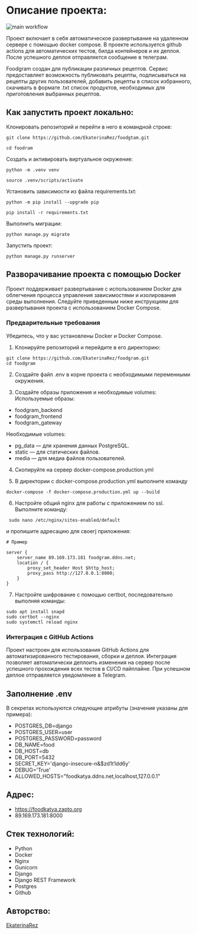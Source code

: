 # Описание проекта:
![main workflow](https://github.com/EkaterinaRez/foodgram/actions/workflows/main.yml/badge.svg)

Проект включает в себя автоматическое развертывание на удаленном сервере с помощью docker compose.
В проекте используется github actions для автоматических тестов, билда контейнеров и их деплоя. После успешного деплоя отправляется сообщение в телеграм.

Foodgram создан для публикации различных рецептов. 
Сервис предоставляет возможность публиковать рецепты, подписываться на рецепты других пользователей, добавить рецепты в список избранного, скачивать в формате .txt список продуктов, необходимых для приготовления выбранных рецептов.

## Как запустить проект локально:

Клонировать репозиторий и перейти в него в командной строке:

```
git clone https://github.com/EkaterinaRez/foodgtam.git
```

```
cd foodram
```

Cоздать и активировать виртуальное окружение:

```
python -m .venv venv
```

```
source .venv/scripts/activate
```

Установить зависимости из файла requirements.txt:

```
python -m pip install --upgrade pip
```

```
pip install -r requirements.txt
```

Выполнить миграции:

```
python manage.py migrate
```

Запустить проект:

```
python manage.py runserver
```

## Разворачивание проекта с помощью Docker
Проект поддерживает развертывание с использованием Docker для облегчения процесса управления зависимостями и изолирования среды выполнения. Следуйте приведенным ниже инструкциям для развертывания проекта с использованием Docker Compose.

### Предварительные требования
Убедитесь, что у вас установлены Docker и Docker Compose.


1. Клонируйте репозиторий и перейдите в его директорию:

```
git clone https://github.com/EkaterinaRez/foodgram.git
cd foodgram
```

2. Создайте файл .env в корне проекта с необходимыми переменными окружения.

3. Cоздайте образы приложения и необходимые volumes:
Используемые образы:
- foodgram_backend
- foodgram_frontend
- foodgram_gateway

Необходимые volumes:
- pg_data — для хранения данных PostgreSQL.
- static — для статических файлов.
- media — для медиа файлов пользователей.

4. Скопируйте на сервер docker-compose.production.yml

5. В директории с docker-compose.production.yml выполните команду
```
docker-compose -f docker-compose.production.yml up --build
```
6. Настройте общий nginx для работы с приложением по ssl.
Выполните команду:
```
 sudo nano /etc/nginx/sites-enabled/default 
```
и пропишите адресацию для своегj приложения:
```
# Пример

server {
    server_name 89.169.173.181 foodgram.ddns.net;
    location / {
        proxy_set_header Host $http_host;
        proxy_pass http://127.0.0.1:8000;
    }
}
```
7. Настройте шифрование с помощью certbot, последовательно выполняя команды:
```
sudo apt install snapd
sudo certbot --nginx 
sudo systemctl reload nginx

```

### Интеграция с GitHub Actions
Проект настроен для использования GitHub Actions для автоматизированного тестирования, сборки и деплоя. Интеграция позволяет автоматически деплоить изменения на сервер после успешного прохождения всех тестов в CI/CD пайплайне. При успешном деплое отправляется уведомление в Telegram.


## Заполнение .env
В секретах используются следующие атрибуты (значения указаны для примера):
- POSTGRES_DB=django
- POSTGRES_USER=user
- POSTGRES_PASSWORD=password
- DB_NAME=food
- DB_HOST=db
- DB_PORT=5432
- SECRET_KEY='django-insecure-n&$zd1t1dd6y'
- DEBUG='True'
- ALLOWED_HOSTS="foodkatya.ddns.net,localhost,127.0.0.1"


## Адрес: 
- https://foodkatya.zapto.org
- 89.169.173.181:8000


## Стек технологий:
- Python
- Docker
- Nginx
- Gunicorn
- Django
- Django REST Framework
- Postgres
- Github


## Авторство:
[EkaterinaRez](https://github.com/ekaterinarez)